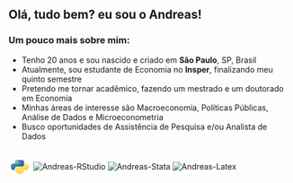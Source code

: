 ## Olá, tudo bem? eu sou o Andreas!

### Um pouco mais sobre mim:
- Tenho 20 anos e sou nascido e criado em **São Paulo**, SP, Brasil
- Atualmente, sou estudante de Economia no **Insper**, finalizando meu quinto semestre
- Pretendo me tornar acadêmico, fazendo um mestrado e um doutorado em Economia
- Minhas áreas de interesse são Macroeconomia, Políticas Públicas, Análise de Dados e Microeconometria
- Busco oportunidades de Assistência de Pesquisa e/ou Analista de Dados 


<div style="display: inline_block"><br>
  <img align="center" alt="Andreas-Python" height="30" width="40" src="https://raw.githubusercontent.com/devicons/devicon/master/icons/python/python-original.svg">
  <img align="center" alt="Andreas-RStudio" height="30" width="40" src="https://cdn.jsdelivr.net/gh/devicons/devicon@latest/icons/rstudio/rstudio-original.svg">
  <img align="center" alt="Andreas-Stata" height="30" width="40" src="https://cdn.jsdelivr.net/gh/devicons/devicon@latest/icons/stata/stata-original-wordmark.svg">
  <img align="center" alt="Andreas-Latex" height="30" width="40" src="https://cdn.jsdelivr.net/gh/devicons/devicon@latest/icons/latex/latex-original.svg">
</div>
